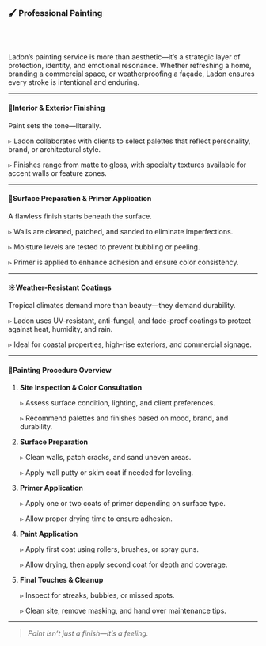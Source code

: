 ### 🖌️ Professional Painting

<br/><br/>

Ladon’s painting service is more than aesthetic—it’s a strategic layer of protection, identity, and emotional resonance. Whether refreshing a home, branding a commercial space, or weatherproofing a façade, Ladon ensures every stroke is intentional and enduring.

---

#### 🎨Interior & Exterior Finishing  
Paint sets the tone—literally.  

▹ Ladon collaborates with clients to select palettes that reflect personality, brand, or architectural style.  

▹ Finishes range from matte to gloss, with specialty textures available for accent walls or feature zones.

---

#### 🧼Surface Preparation & Primer Application  
A flawless finish starts beneath the surface.  

▹ Walls are cleaned, patched, and sanded to eliminate imperfections.  

▹ Moisture levels are tested to prevent bubbling or peeling.  

▹ Primer is applied to enhance adhesion and ensure color consistency.

---

#### ☀️Weather-Resistant Coatings  
Tropical climates demand more than beauty—they demand durability.  

▹ Ladon uses UV-resistant, anti-fungal, and fade-proof coatings to protect against heat, humidity, and rain.  

▹ Ideal for coastal properties, high-rise exteriors, and commercial signage.

---

#### 🧰Painting Procedure Overview

1. **Site Inspection & Color Consultation**  

   ▹ Assess surface condition, lighting, and client preferences.  

   ▹ Recommend palettes and finishes based on mood, brand, and durability.

2. **Surface Preparation**  

   ▹ Clean walls, patch cracks, and sand uneven areas.  

   ▹ Apply wall putty or skim coat if needed for leveling.

3. **Primer Application**  

   ▹ Apply one or two coats of primer depending on surface type.  

   ▹ Allow proper drying time to ensure adhesion.

4. **Paint Application**  

   ▹ Apply first coat using rollers, brushes, or spray guns.  

   ▹ Allow drying, then apply second coat for depth and coverage.

5. **Final Touches & Cleanup**  

   ▹ Inspect for streaks, bubbles, or missed spots.  

   ▹ Clean site, remove masking, and hand over maintenance tips.

---

> _Paint isn’t just a finish—it’s a feeling._

